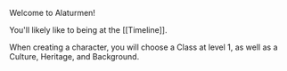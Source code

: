 Welcome to Alaturmen!

You'll likely like to being at the [[Timeline]].

When creating a character, you will choose a Class at level 1, as well as a Culture, Heritage, and Background.